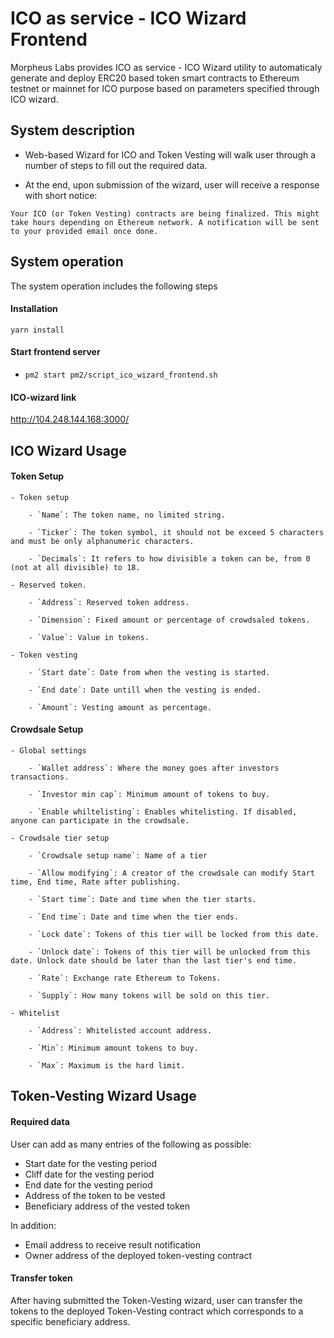 # ICO as service - ICO Wizard Frontend

Morpheus Labs provides ICO as service - ICO Wizard utility to automaticaly generate and deploy ERC20 based token smart contracts to Ethereum testnet or mainnet for ICO purpose based on parameters specified through ICO wizard.

## System description

- Web-based Wizard for ICO and Token Vesting will walk user through a number of steps to fill out the required data.

- At the end, upon submission of the wizard, user will receive a response with short notice:

```
Your ICO (or Token Vesting) contracts are being finalized. This might take hours depending on Ethereum network. A notification will be sent to your provided email once done.
```

## System operation

The system operation includes the following steps

#### Installation

  `yarn install`

#### Start frontend server

- `pm2 start pm2/script_ico_wizard_frontend.sh`

#### ICO-wizard link

http://104.248.144.168:3000/
    

## ICO Wizard Usage

#### Token Setup
    
    - Token setup
    
        - `Name`: The token name, no limited string.
    
        - `Ticker`: The token symbol, it should not be exceed 5 characters and must be only alphanumeric characters.
    
        - `Decimals`: It refers to how divisible a token can be, from 0 (not at all divisible) to 18.
    
    - Reserved token.
    
        - `Address`: Reserved token address.
        
        - `Dimension`: Fixed amount or percentage of crowdsaled tokens.
        
        - `Value`: Value in tokens.
        
    - Token vesting
        
        - `Start date`: Date from when the vesting is started.
        
        - `End date`: Date untill when the vesting is ended.
        
        - `Amount`: Vesting amount as percentage.
        
#### Crowdsale Setup
    
    - Global settings
    
        - `Wallet address`: Where the money goes after investors transactions.
        
        - `Investor min cap`: Minimum amount of tokens to buy.
        
        - `Enable whiltelisting`: Enables whitelisting. If disabled, anyone can participate in the crowdsale.
        
    - Crowdsale tier setup
        
        - `Crowdsale setup name`: Name of a tier
        
        - `Allow modifying`: A creator of the crowdsale can modify Start time, End time, Rate after publishing.
        
        - `Start time`: Date and time when the tier starts.
        
        - `End time`: Date and time when the tier ends.
        
        - `Lock date`: Tokens of this tier will be locked from this date.
        
        - `Unlock date`: Tokens of this tier will be unlocked from this date. Unlock date should be later than the last tier's end time.
        
        - `Rate`: Exchange rate Ethereum to Tokens.
        
        - `Supply`: How many tokens will be sold on this tier.
        
    - Whitelist
        
        - `Address`: Whitelisted account address.
        
        - `Min`: Minimum amount tokens to buy.
        
        - `Max`: Maximum is the hard limit.

## Token-Vesting Wizard Usage

#### Required data

User can add as many entries of the following as possible:

  - Start date for the vesting period
  - Cliff date for the vesting period
  - End date for the vesting period
  - Address of the token to be vested
  - Beneficiary address of the vested token

In addition:
  
  - Email address to receive result notification
  - Owner address of the deployed token-vesting contract

#### Transfer token

After having submitted the Token-Vesting wizard, user can transfer the tokens to the deployed Token-Vesting contract which corresponds to a specific beneficiary address.